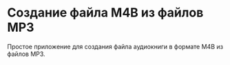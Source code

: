 # Создание файла M4B из файлов MP3
Простое приложение для создания файла аудиокниги в формате M4B из файлов MP3.
